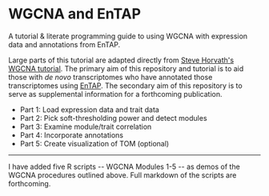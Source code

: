 # WGCNA and EnTAP
A tutorial &amp; literate programming guide to using WGCNA with expression data and annotations from EnTAP.

Large parts of this tutorial are adapted directly from [Steve Horvath's WGCNA tutorial](https://horvath.genetics.ucla.edu/html/CoexpressionNetwork/Rpackages/WGCNA/). The primary aim of this repository and tutorial is to aid those with *de novo* transcriptomes who have annotated those transcriptomes using [EnTAP](https://entap.readthedocs.io/en/latest/). The secondary aim of this repository is to serve as supplemental information for a forthcoming publication. 

* Part 1: Load expression data and trait data
* Part 2: Pick soft-thresholding power and detect modules
* Part 3: Examine module/trait correlation
* Part 4: Incorporate annotations 
* Part 5: Create visualization of TOM (optional) 

--------
I have added five R scripts -- WGCNA Modules 1-5 -- as demos of the WGCNA procedures outlined above. Full markdown of the scripts are forthcoming. 
